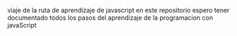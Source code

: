 viaje de la ruta de aprendizaje de javascript en este repositorio espero tener documentado todos los pasos del aprendizaje de la programacion con javaScript

